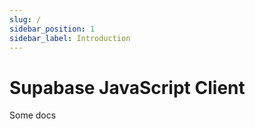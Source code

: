```yaml
---
slug: /
sidebar_position: 1
sidebar_label: Introduction
---
```


# Supabase JavaScript Client

Some docs